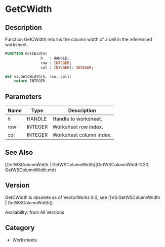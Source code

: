 # GetCWidth

## Description
Function GetCWidth returns the column width of a cell in the referenced worksheet.

```pascal
FUNCTION GetCWidth(
				h   : HANDLE;
				row : INTEGER;
				col : INTEGER): INTEGER;
```

```python
def vs.GetCWidth(h, row, col):
    return INTEGER
```

## Parameters
|Name|Type|Description|
|---|---|---|
|h|HANDLE|Handle to worksheet.|
|row|INTEGER|Worksheet row index.|
|col|INTEGER|Worksheet column index.|

## See Also
[GetWSColumnWidth | GetWSColumnWidth](GetWSColumnWidth%20| GetWSColumnWidth.md)

## Version
GetCWidth is obsolete as of VectorWorks 9.0, see [[VS:GetWSColumnWidth | GetWSColumnWidth]]

Availability: from All Versions

## Category
* Worksheets

